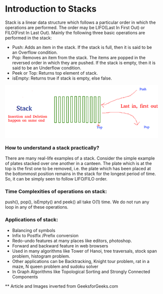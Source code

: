 # Introduction to Stacks
Stack is a linear data structure which follows a particular order in which the operations are performed. The order may be LIFO(Last In First Out) or FILO(First In Last Out).
Mainly the following three basic operations are performed in the stack:

- Push: Adds an item in the stack. If the stack is full, then it is said to be an Overflow condition.
- Pop: Removes an item from the stack. The items are popped in the reversed order in which they are pushed. If the stack is empty, then it is said to be an Underflow condition.
- Peek or Top: Returns top element of stack.
- isEmpty: Returns true if stack is empty, else false.

 <img src="Images/Stack.png" align="middle">


### How to understand a stack practically?
There are many real-life examples of a stack. Consider the simple example of plates stacked over one another in a canteen. The plate which is at the top is the first one to be removed, i.e. the plate which has been placed at the bottommost position remains in the stack for the longest period of time. So, it can be simply seen to follow LIFO/FILO order.

### Time Complexities of operations on stack:

push(), pop(), isEmpty() and peek() all take O(1) time. We do not run any loop in any of these operations.

### Applications of stack:

- Balancing of symbols
- Infix to Postfix /Prefix conversion
- Redo-undo features at many places like editors, photoshop.
- Forward and backward feature in web browsers
- Used in many algorithms like Tower of Hanoi, tree traversals, stock span problem, histogram problem.
- Other applications can be Backtracking, Knight tour problem, rat in a maze, N queen problem and sudoku solver
- In Graph Algorithms like Topological Sorting and Strongly Connected Components


** Article and Images inverted from GeeksforGeeks.com
